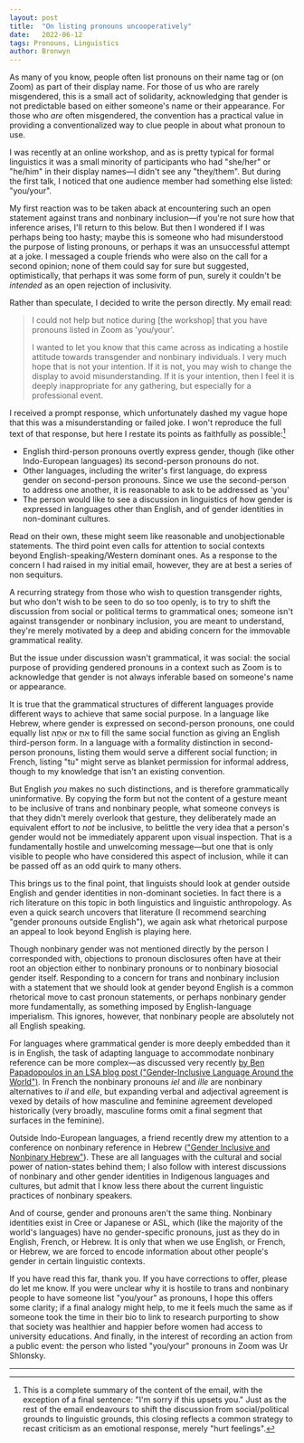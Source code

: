 ```yaml
---
layout: post
title:  "On listing pronouns uncooperatively"
date:   2022-06-12
tags: Pronouns, Linguistics
author: Bronwyn
---
```


As many of you know, people often list pronouns on their name tag or (on Zoom) as part of their display name. For those of us who are rarely misgendered, this is a small act of solidarity, acknowledging that gender is not predictable based on either someone's name or their appearance. For those who *are* often misgendered, the convention has a practical value in providing a conventionalized way to clue people in about what pronoun to use.

I was recently at an online workshop, and as is pretty typical for formal linguistics it was a small minority of participants who had "she/her" or "he/him" in their display names—I didn't see any "they/them". But during the first talk, I noticed that one audience member had something else listed: "you/your".

My first reaction was to be taken aback at encountering such an open statement against trans and nonbinary inclusion—if you're not sure how that inference arises, I'll return to this below. But then I wondered if I was perhaps being too hasty; maybe this is someone who had misunderstood the purpose of listing pronouns, or perhaps it was an unsuccessful attempt at a joke. I messaged a couple friends who were also on the call for a second opinion; none of them could say for sure but suggested, optimistically, that perhaps it was some form of pun, surely it couldn't be *intended* as an open rejection of inclusivity.

Rather than speculate, I decided to write the person directly. My email read:

>I could not help but notice during [the workshop] that you have pronouns listed in Zoom as 'you/your'.
>
>I wanted to let you know that this came across as indicating a hostile attitude towards transgender and nonbinary individuals. I very much hope that is not your intention. If it is not, you may wish to change the display to avoid misunderstanding. If it is your intention, then I feel it is deeply inappropriate for any gathering, but especially for a professional event.

I received a prompt response, which unfortunately dashed my vague hope that this was a misunderstanding or failed joke. I won't reproduce the full text of that response, but here I restate its points as faithfully as possible:[^footnoteone]

* English third-person pronouns overtly express gender, though (like other Indo-European languages) its second-person pronouns do not.
* Other languages, including the writer's first language, do express gender on second-person pronouns. Since we use the second-person to address one another, it is reasonable to ask to be addressed as 'you'
* The person would like to see a discussion in linguistics of how gender is expressed in languages other than English, and of gender identities in non-dominant cultures.

Read on their own, these might seem like reasonable and unobjectionable statements. The third point even calls for attention to social contexts beyond English-speaking/Western dominant ones. As a response to the concern I had raised in my initial email, however, they are at best a series of non sequiturs.

A recurring strategy from those who wish to question transgender rights, but who don't wish to be seen to do so too openly, is to try to shift the discussion from social or political terms to grammatical ones; someone isn't against transgender or nonbinary inclusion, you are meant to understand, they're merely motivated by a deep and abiding concern for the immovable grammatical reality.

But the issue under discussion wasn't grammatical, it was social: the social purpose of providing gendered pronouns in a context such as Zoom is to acknowledge that gender is not always inferable based on someone's name or appearance.

It is true that the grammatical structures of different languages provide different ways to achieve that same social purpose. In a language like Hebrew, where gender is expressed on second-person pronouns, one could equally list אַתָּה or אַתְּ to fill the same social function as giving an English third-person form. In a language with a formality distinction in second-person pronouns, listing them would serve a different social function; in French, listing "tu" might serve as blanket permission for informal address, though to my knowledge that isn't an existing convention.

But English *you* makes no such distinctions, and is therefore grammatically uninformative. By copying the form but not the content of a gesture meant to be inclusive of trans and nonbinary people, what someone conveys is that they didn't merely overlook that gesture, they deliberately made an equivalent effort to *not* be inclusive, to belittle the very idea that a person's gender would not be immediately apparent upon visual inspection. That is a fundamentally hostile and unwelcoming message—but one that is only visible to people who have considered this aspect of inclusion, while it can be passed off as an odd quirk to many others.

This brings us to the final point, that linguists should look at gender outside English and gender identities in non-dominant societies. In fact there is a rich literature on this topic in both linguistics and linguistic anthropology. As even a quick search uncovers that literature (I recommend searching "gender pronouns outside English"), we again ask what rhetorical purpose an appeal to look beyond English is playing here.

Though nonbinary gender was not mentioned directly by the person I corresponded with, objections to pronoun disclosures often have at their root an objection either to nonbinary pronouns or to nonbinary biosocial gender itself. Responding to a concern for trans and nonbinary inclusion with a statement that we should look at gender beyond English is a common rhetorical move to cast pronoun statements, or perhaps nonbinary gender more fundamentally, as something imposed by English-language imperialism. This ignores, however, that nonbinary people are absolutely not all English speaking.

For languages where grammatical gender is more deeply embedded than it is in English, the task of adapting language to accommodate nonbinary reference can be more complex—as discussed very recently [by Ben Papadopoulos in an LSA blog post ("Gender-Inclusive Language Around the World")](https://www.linguisticsociety.org/content/gender-inclusive-language-around-world). In French the nonbinary pronouns *iel* and *ille* are nonbinary alternatives to *il* and *elle*, but expanding verbal and adjectival agreement is vexed by details of how masculine and feminine agreement developed historically (very broadly, masculine forms omit a final segment that surfaces in the feminine).

Outside Indo-European languages, a friend recently drew my attention to a conference on nonbinary reference in Hebrew (["Gender Inclusive and Nonbinary Hebrew"](https://sllc.umd.edu/fields/hebrew/gender-inclusive-hebrew)). These are all languages with the cultural and social power of nation-states behind them; I also follow with interest discussions of nonbinary and other gender identities in Indigenous languages and cultures, but admit that I know less there about the current linguistic practices of nonbinary speakers.

And of course, gender and pronouns aren't the same thing. Nonbinary identities exist in Cree or Japanese or ASL, which (like the majority of the world's languages) have no gender-specific pronouns, just as they do in English, French, or Hebrew. It is only that when we use English, or French, or Hebrew, we are forced to encode information about other people's gender in certain linguistic contexts.

If you have read this far, thank you. If you have corrections to offer, please do let me know. If you were unclear why it is hostile to trans and nonbinary people to have someone list "you/your" as pronouns, I hope this offers some clarity; if a final analogy might help, to me it feels much the same as if someone took the time in their bio to link to research purporting to show that society was healthier and happier before women had access to university educations. And finally, in the interest of recording an action from a public event: the person who listed "you/your" pronouns in Zoom was Ur Shlonsky.

---

[^footnoteone]: This is a complete summary of the content of the email, with the exception of a final sentence: "I'm sorry if this upsets you." Just as the rest of the email endeavours to shift the discussion from social/political grounds to linguistic grounds, this closing reflects a common strategy to recast criticism as an emotional response, merely "hurt feelings".
